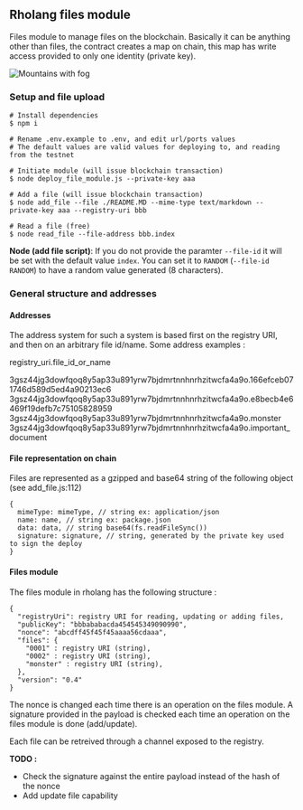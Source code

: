 ## Rholang files module

Files module to manage files on the blockchain. Basically it can be anything other than files, the contract creates a map on chain, this map has write access provided to only one identity (private key).

![Mountains with fog](https://images.pexels.com/photos/167699/pexels-photo-167699.jpeg?auto=compress&cs=tinysrgb&dpr=0.5&h=750&w=1260)

### Setup and file upload

```
# Install dependencies
$ npm i

# Rename .env.example to .env, and edit url/ports values
# The default values are valid values for deploying to, and reading from the testnet

# Initiate module (will issue blockchain transaction)
$ node deploy_file_module.js --private-key aaa

# Add a file (will issue blockchain transaction)
$ node add_file --file ./README.MD --mime-type text/markdown --private-key aaa --registry-uri bbb

# Read a file (free)
$ node read_file --file-address bbb.index
```

**Node (add file script)**: If you do not provide the paramter `--file-id` it will be set with the default value `index`. You can set it to `RANDOM` (`--file-id RANDOM`) to have a random value generated (8 characters).

### General structure and addresses

#### Addresses

The address system for such a system is based first on the registry URI, and then on an arbitrary file id/name. Some address examples :

registry_uri.file_id_or_name

3gsz44jg3dowfqoq8y5ap33u891yrw7bjdmrtnnhnrhzitwcfa4a9o.166efceb071746d589d5ed4a90213ec6
3gsz44jg3dowfqoq8y5ap33u891yrw7bjdmrtnnhnrhzitwcfa4a9o.e8becb4e6469f19defb7c75105828959
3gsz44jg3dowfqoq8y5ap33u891yrw7bjdmrtnnhnrhzitwcfa4a9o.monster
3gsz44jg3dowfqoq8y5ap33u891yrw7bjdmrtnnhnrhzitwcfa4a9o.important_document

#### File representation on chain

Files are represented as a gzipped and base64 string of the following object (see add_file.js:112)

```
{
  mimeType: mimeType, // string ex: application/json
  name: name, // string ex: package.json
  data: data, // string base64(fs.readFileSync())
  signature: signature, // string, generated by the private key used to sign the deploy
}
```

#### Files module

The files module in rholang has the following structure :

```
{
  "registryUri": registry URI for reading, updating or adding files,
  "publicKey": "bbbababacda454545349090990",
  "nonce": "abcdff45f45f45aaaa56cdaaa",
  "files": {
    "0001" : registry URI (string),
    "0002" : registry URI (string),
    "monster" : registry URI (string),
  },
  "version": "0.4"
}
```

The nonce is changed each time there is an operation on the files module. A signature provided in the payload is checked each time an operation on the files module is done (add/update).

Each file can be retreived through a channel exposed to the registry.

**TODO :**

- Check the signature against the entire payload instead of the hash of the nonce
- Add update file capability
